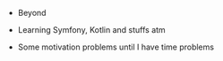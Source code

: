 - Beyond

- Learning Symfony, Kotlin and stuffs atm

- Some motivation problems until I have time problems
